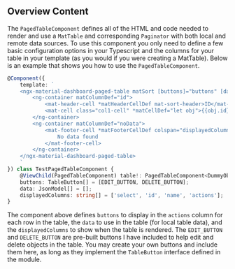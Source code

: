 ## Overview Content

The `PagedTableComponent` defines all of the HTML and code needed to render and
use a `MatTable` and corresponding `Paginator` with both local and remote data
sources. To use this component you only need to define a few basic configuration
options in your Typescript and the columns for your table in your template (as
you would if you were creating a MatTable). Below is an example that shows you
how to use the `PagedTableComponent`.

```typescript
@Component({
    template: `
    <ngx-material-dashboard-paged-table matSort [buttons]="buttons" [data]="data" [displayedColumns]="displayedColumns" class="marker-paged-table">
        <ng-container matColumnDef="id">
            <mat-header-cell *matHeaderCellDef mat-sort-header>ID</mat-header-cell>
            <mat-cell class="col1-cell" *matCellDef="let obj">{{obj.id}}</mat-cell>
        </ng-container>
        <ng-container matColumnDef="noData">
            <mat-footer-cell *matFooterCellDef colspan="displayedColumns.length" fxLayoutAlign="center center">
                No data found
            </mat-footer-cell>
        </ng-container>
    </ngx-material-dashboard-paged-table>
    `
}) class TestPagedTableComponent {
    @ViewChild(PagedTableComponent) table!: PagedTableComponent<DummyObject>;
    buttons: TableButton[] = [EDIT_BUTTON, DELETE_BUTTON];
    data: JsonModel[] = [];
    displayedColumns: string[] = ['select', 'id', 'name', 'actions'];
}
```

The component above defines `buttons` to display in the `actions` column for each
row in the table, the `data` to use in the table (for local table data), and the
`displayedColumns` to show when the table is rendered. The `EDIT_BUTTON` and
`DELETE_BUTTON` are pre-built buttons I have included to help edit and delete
objects in the table. You may create your own buttons and include them here, as
long as they implement the `TableButton` interface defined in the module.